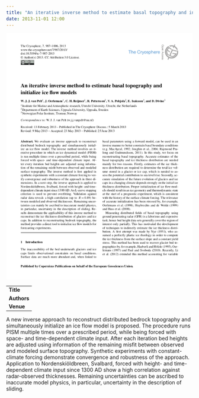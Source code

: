 ```yaml
---
title: "An iterative inverse method to estimate basal topography and initialize ice flow models"
date: 2013-11-01 12:00
---
```


![](/img/applications/vanpeltetal2013.png)


||
|-
| **Title** | [An iterative inverse method to estimate basal topography and initialize ice flow models](http://www.the-cryosphere.net/7/987/2013/tc-7-987-2013.html) |
| **Authors** | [W. van Pelt](http://www.staff.science.uu.nl/~pelt0108/index.php) and others |
| **Venue** | [The Cryosphere](http://www.the-cryosphere.net) |

A new inverse approach to reconstruct distributed bedrock topography and simultaneously initialize an ice flow model is proposed. The procedure runs PISM multiple times over a prescribed period, while being forced with space- and time-dependent climate input. After each iteration bed heights are adjusted using information of the remaining misfit between observed and modeled surface topography. Synthetic experiments with constant-climate forcing demonstrate convergence and robustness of the approach. Application to Nordenskiöldbreen, Svalbard, forced with height- and time-dependent climate input since 1300 AD show a high correlation against radar-observed thicknesses. Remaining uncertainties can be ascribed to inaccurate model physics, in particular, uncertainty in the description of sliding.

